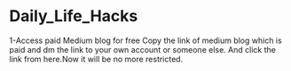 # Daily_Life_Hacks

1-Access paid Medium blog for free
Copy the link of medium blog which is paid and dm the link to your own account or someone else. And click the link from here.Now it will be no more restricted.
